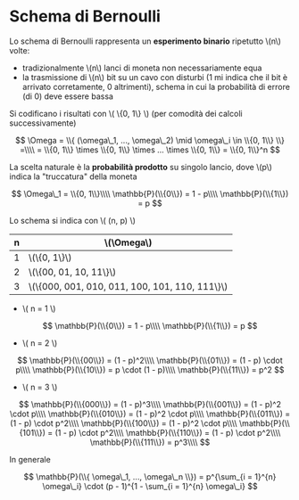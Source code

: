 # Schema di Bernoulli

Lo schema di Bernoulli rappresenta un **esperimento binario** ripetutto \\(n\\) volte:
 - tradizionalmente \\(n\\) lanci di moneta non necessariamente equa
 - la trasmissione di \\(n\\) bit su un cavo con disturbi (1 mi indica che il bit è arrivato corretamente, 0 altrimenti), schema in cui la probabilità di errore (di 0) deve essere bassa 

Si codificano i risultati con \\( \\{0, 1\\} \\) (per comodità dei calcoli successivamente)

$$
\Omega = \\{ (\omega\_1, ..., \omega\_2) \mid \omega\_i \in \\{0, 1\\} \\} =\\\\
= \\{0, 1\\} \times \\{0, 1\\} \times ... \times \\{0, 1\\} = \\{0, 1\\}^n
$$

La scelta naturale è la **probabilità prodotto** su singolo lancio, dove \\(p\\) indica la "truccatura" della moneta

$$
\Omega\_1 = \\{0, 1\\}\\\\
\mathbb{P}(\\{0\\}) = 1 - p\\\\
\mathbb{P}(\\{1\\}) = p
$$

Lo schema si indica con \\( (n, p) \\)

|n|\\(\Omega\\)|
|-|-|
|1|\\(\\{0, 1\\}\\) |
|2|\\(\\{00, 01, 10, 11\\}\\) |
|3|\\(\\{000, 001, 010, 011, 100, 101, 110, 111\\}\\) |

- \\( n = 1 \\)

$$
\mathbb{P}(\\{0\\}) = 1 - p\\\\
\mathbb{P}(\\{1\\}) = p
$$

- \\( n = 2 \\)

$$
\mathbb{P}(\\{00\\}) = (1 - p)^2\\\\
\mathbb{P}(\\{01\\}) = (1 - p) \cdot p\\\\
\mathbb{P}(\\{10\\}) = p \cdot (1 - p)\\\\
\mathbb{P}(\\{11\\}) = p^2 
$$

- \\( n = 3 \\)

$$
\mathbb{P}(\\{000\\}) = (1 - p)^3\\\\
\mathbb{P}(\\{001\\}) = (1 - p)^2 \cdot p\\\\
\mathbb{P}(\\{010\\}) = (1 - p)^2 \cdot p\\\\
\mathbb{P}(\\{011\\}) = (1 - p) \cdot p^2\\\\
\mathbb{P}(\\{100\\}) = (1 - p)^2 \cdot p\\\\
\mathbb{P}(\\{101\\}) = (1 - p) \cdot p^2\\\\
\mathbb{P}(\\{110\\}) = (1 - p) \cdot p^2\\\\
\mathbb{P}(\\{111\\}) = p^3\\\\
$$

In generale

$$
\mathbb{P}(\\{ \omega\_1, ..., \omega\_n \\}) = p^{\sum_{i = 1}^{n} \omega\_i} \cdot (p - 1)^{1 - \sum_{i = 1}^{n} \omega\_i}
$$

<!-- TODO: Esempi -->

